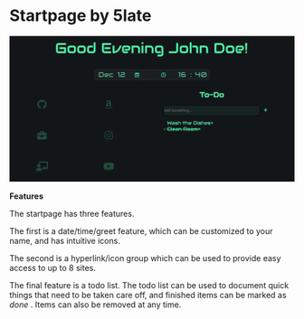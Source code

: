 # Startpage by 5late

![Screenshot](imgs/fullview.png)

**Features** 


The startpage has three features.

The first is a date/time/greet feature, which can be customized to your name, and has intuitive icons.

The second is a hyperlink/icon group which can be used to provide easy access to up to 8 sites. 

The final feature is a todo list. The todo list can be used to document quick things that need to be taken care off, and finished items can be marked as *done* . Items can also be removed at any time.


